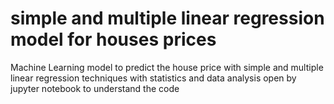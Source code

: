 # simple and multiple linear regression model for houses prices
Machine Learning model to predict the house price with simple and multiple linear regression techniques with statistics and data analysis
open by jupyter notebook to understand the code

